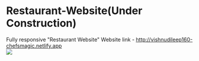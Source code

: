 # Restaurant-Website(Under Construction)
Fully responsive "Restaurant Website"
Website link - http://vishnudileep160-chefsmagic.netlify.app
<br>
<img src="/Restaurant Website.png">
